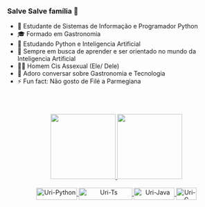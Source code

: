 ### Salve Salve família 👋

- 🔭 Estudante de Sistemas de Informação e Programador Python
- 🎓 Formado em Gastronomia
- 🌱 Estudando Python e Inteligencia Artificial
- 🤔 Sempre em busca de aprender e ser orientado no mundo da Inteligencia Artificial
- 🏳‍🌈 Homem Cis Assexual (Ele/ Dele)
- 💬 Adoro conversar sobre Gastronomia e Tecnologia
- ⚡ Fun fact: Não gosto de Filé a Parmegiana

##
&nbsp;
<div align="center">
  <a href="https://github.com/uriasnovais">
  <img height="150em" src="https://github-readme-stats.vercel.app/api?username=uriasnovais&show_icons=true&theme=onedark&include_all_commits=true&count_private=true"/>
  <img height="150em" src="https://github-readme-stats.vercel.app/api/top-langs/?username=uriasnovais&layout=compact&langs_count=7&theme=onedark"/>
</div>

  <div align="center", style="display: inline_block"><br>
  <img align="center" alt="Uri-Python" height="28" width="94" src="https://img.shields.io/badge/Python-14354C?style=for-the-badge&logo=python&logoColor=white">
  <img align="center" alt="Uri-Ts" height="28" width="124" src="https://img.shields.io/badge/TypeScript-007ACC?style=for-the-badge&logo=typescript&logoColor=white">
  <img align="center" alt="Uri-Java" height="28" width="94" src="https://img.shields.io/badge/Java-ED8B00?style=for-the-badge&logo=java&logoColor=white">
  <img align="center" alt="Uri-C" height="28" width="47" src="https://img.shields.io/badge/C-00599C?style=for-the-badge&logo=c&logoColor=white">
</div>  
